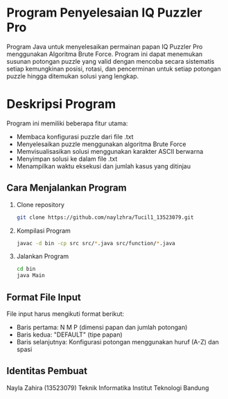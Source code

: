 # Program Penyelesaian IQ Puzzler Pro
Program Java untuk menyelesaikan permainan papan IQ Puzzler Pro menggunakan Algoritma Brute Force. Program ini dapat menemukan susunan potongan puzzle yang valid dengan mencoba secara sistematis setiap kemungkinan posisi, rotasi, dan pencerminan untuk setiap potongan puzzle hingga ditemukan solusi yang lengkap.

# Deskripsi Program
Program ini memiliki beberapa fitur utama:
- Membaca konfigurasi puzzle dari file .txt
- Menyelesaikan puzzle menggunakan algoritma Brute Force
- Memvisualisasikan solusi menggunakan karakter ASCII berwarna
- Menyimpan solusi ke dalam file .txt
- Menampilkan waktu eksekusi dan jumlah kasus yang ditinjau

## Cara Menjalankan Program
   1. Clone repository
      ```bash
      git clone https://github.com/naylzhra/Tucil1_13523079.git
      ```
   3. Kompilasi Program
      ```bash
      javac -d bin -cp src src/*.java src/function/*.java
      ```
   4. Jalankan Program
      ```bash
      cd bin
      java Main
      ```

## Format File Input
File input harus mengikuti format berikut:
- Baris pertama: N M P (dimensi papan dan jumlah potongan)
- Baris kedua: "DEFAULT" (tipe papan)
- Baris selanjutnya: Konfigurasi potongan menggunakan huruf (A-Z) dan spasi

## Identitas Pembuat
Nayla Zahira (13523079)
Teknik Informatika
Institut Teknologi Bandung
